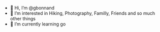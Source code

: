 - 👋 Hi, I’m @gbonnand
- 👀 I’m interested in Hiking, Photography, Familly, Friends and so much other things 
- 🌱 I’m currently learning go

<!---
gbonnand/gbonnand is a ✨ special ✨ repository because its `README.md` (this file) appears on your GitHub profile.
You can click the Preview link to take a look at your changes.
--->
